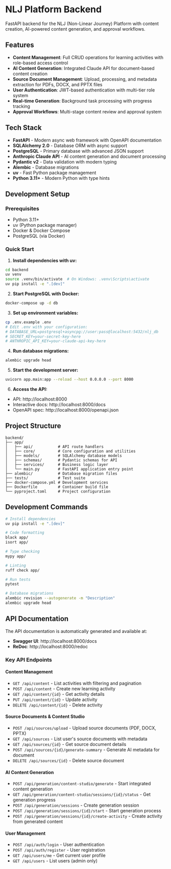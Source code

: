 # NLJ Platform Backend

FastAPI backend for the NLJ (Non-Linear Journey) Platform with content creation, AI-powered content generation, and approval workflows.

## Features

- **Content Management**: Full CRUD operations for learning activities with role-based access control
- **AI Content Generation**: Integrated Claude API for document-based content creation
- **Source Document Management**: Upload, processing, and metadata extraction for PDFs, DOCX, and PPTX files
- **User Authentication**: JWT-based authentication with multi-tier role system
- **Real-time Generation**: Background task processing with progress tracking
- **Approval Workflows**: Multi-stage content review and approval system

## Tech Stack

- **FastAPI** - Modern async web framework with OpenAPI documentation
- **SQLAlchemy 2.0** - Database ORM with async support
- **PostgreSQL** - Primary database with advanced JSON support
- **Anthropic Claude API** - AI content generation and document processing
- **Pydantic v2** - Data validation with modern typing
- **Alembic** - Database migrations
- **uv** - Fast Python package management
- **Python 3.11+** - Modern Python with type hints

## Development Setup

### Prerequisites
- Python 3.11+
- uv (Python package manager)
- Docker & Docker Compose
- PostgreSQL (via Docker)

### Quick Start

1. **Install dependencies with uv:**
```bash
cd backend
uv venv
source .venv/bin/activate  # On Windows: .venv\Scripts\activate
uv pip install -e ".[dev]"
```

2. **Start PostgreSQL with Docker:**
```bash
docker-compose up -d db
```

3. **Set up environment variables:**
```bash
cp .env.example .env
# Edit .env with your configuration:
# DATABASE_URL=postgresql+asyncpg://user:pass@localhost:5432/nlj_db
# SECRET_KEY=your-secret-key-here
# ANTHROPIC_API_KEY=your-claude-api-key-here
```

4. **Run database migrations:**
```bash
alembic upgrade head
```

5. **Start the development server:**
```bash
uvicorn app.main:app --reload --host 0.0.0.0 --port 8000
```

6. **Access the API:**
- API: http://localhost:8000
- Interactive docs: http://localhost:8000/docs
- OpenAPI spec: http://localhost:8000/openapi.json

## Project Structure

```
backend/
├── app/
│   ├── api/           # API route handlers
│   ├── core/          # Core configuration and utilities
│   ├── models/        # SQLAlchemy database models
│   ├── schemas/       # Pydantic schemas for API
│   ├── services/      # Business logic layer
│   └── main.py        # FastAPI application entry point
├── alembic/           # Database migration files
├── tests/             # Test suite
├── docker-compose.yml # Development services
├── Dockerfile         # Container build file
└── pyproject.toml     # Project configuration
```

## Development Commands

```bash
# Install dependencies
uv pip install -e ".[dev]"

# Code formatting
black app/
isort app/

# Type checking
mypy app/

# Linting
ruff check app/

# Run tests
pytest

# Database migrations
alembic revision --autogenerate -m "Description"
alembic upgrade head
```

## API Documentation

The API documentation is automatically generated and available at:
- **Swagger UI**: http://localhost:8000/docs
- **ReDoc**: http://localhost:8000/redoc

### Key API Endpoints

#### Content Management
- `GET /api/content` - List activities with filtering and pagination
- `POST /api/content` - Create new learning activity
- `GET /api/content/{id}` - Get activity details
- `PUT /api/content/{id}` - Update activity
- `DELETE /api/content/{id}` - Delete activity

#### Source Documents & Content Studio
- `POST /api/sources/upload` - Upload source documents (PDF, DOCX, PPTX)
- `GET /api/sources` - List user's source documents with metadata
- `GET /api/sources/{id}` - Get source document details
- `POST /api/sources/{id}/generate-summary` - Generate AI metadata for document
- `DELETE /api/sources/{id}` - Delete source document

#### AI Content Generation
- `POST /api/generation/content-studio/generate` - Start integrated content generation
- `GET /api/generation/content-studio/sessions/{id}/status` - Get generation progress
- `POST /api/generation/sessions` - Create generation session
- `POST /api/generation/sessions/{id}/start` - Start generation process
- `POST /api/generation/sessions/{id}/create-activity` - Create activity from generated content

#### User Management
- `POST /api/auth/login` - User authentication
- `POST /api/auth/register` - User registration
- `GET /api/users/me` - Get current user profile
- `GET /api/users` - List users (admin only)